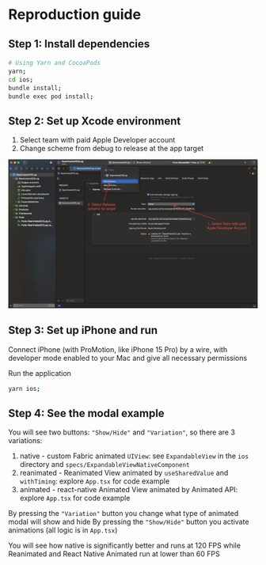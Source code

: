 # Reproduction guide

## Step 1: Install dependencies


```sh
# Using Yarn and CocoaPods
yarn; 
cd ios;
bundle install; 
bundle exec pod install;
```

## Step 2: Set up Xcode environment

1. Select team with paid Apple Developer account
2. Change scheme from debug to release at the app target

![Xcode example](xcode_example.png)

## Step 3: Set up iPhone and run

Connect iPhone (with ProMotion, like iPhone 15 Pro) by a wire, with developer mode enabled to your Mac and give all necessary permissions

Run the application 
```sh
yarn ios;
```

## Step 4: See the modal example

You will see two buttons: `"Show/Hide"` and `"Variation"`, so there are 3 variations:

1. native - custom Fabric animated `UIView`: see `ExpandableView` in the `ios` directory and `specs/ExpandableViewNativeComponent`
2. reanimated - Reanimated View animated by `useSharedValue` and `withTiming`: explore `App.tsx` for code example
3. animated - react-native Animated View animated by Animated API: explore `App.tsx` for code example

By pressing the `"Variation"` button you change what type of animated modal will show and hide
By pressing the `"Show/Hide"` button you activate animations (all logic is in `App.tsx`)

You will see how native is significantly better and runs at 120 FPS while Reanimated and React Native Animated run at lower than 60 FPS